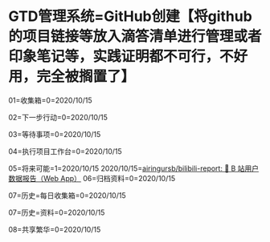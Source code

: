 # GTD管理系统=GitHub创建【将github的项目链接等放入滴答清单进行管理或者印象笔记等，实践证明都不可行，不好用，完全被搁置了】
01=收集箱=0=2020/10/15

02=下一步行动=0=2020/10/15

03=等待事项=0=2020/10/15

04=执行项目工作台=0=2020/10/15

05=将来可能=1=2020/10/15
2020/10/15=[airingursb/bilibili-report: 🎈 B 站用户数据报告（Web App）](https://github.com/airingursb/bilibili-report)
06=归档资料=0=2020/10/15

07=历史=每日收集箱=0=2020/10/15

07=历史=资料=0=2020/10/15

08=共享繁华=0=2020/10/15

